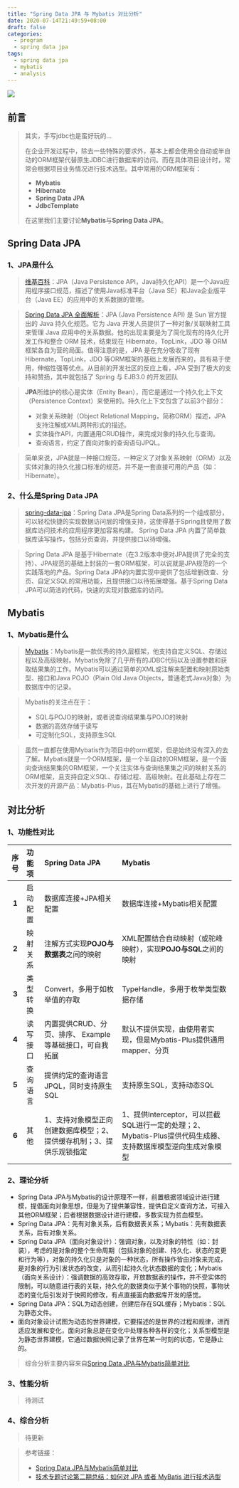 ```yaml
---
title: "Spring Data JPA 与 Mybatis 对比分析"
date: 2020-07-14T21:49:59+08:00
draft: false
categories: 
  - program
  - spring data jpa
tags: 
  - spring data jpa
  - mybatis
  - analysis
---
```


![](https://b3logfile.com/bing/20190625.jpg?imageView2/1/w/960/h/540/interlace/1/q/100)

## 前言

> 其实，手写jdbc也是蛮好玩的...
>
> 在企业开发过程中，除去一些特殊的要求外，基本上都会使用全自动或半自动的ORM框架代替原生JDBC进行数据库的访问。而在具体项目设计时，常常会根据项目业务情况进行技术选型。其中常用的ORM框架有：
>
> - **Mybatis**
> - **Hibernate**
> - **Spring Data JPA**
> - **JdbcTemplate**
>
> 在这里我们主要讨论**Mybatis**与**Spring Data JPA**。

<!-- more -->

## Spring Data JPA

### 1、JPA是什么

> [维基百科](https://zh.wikipedia.org/wiki/Java%E6%8C%81%E4%B9%85%E5%8C%96API)：JPA（Java Persistence API，Java持久化API）是一个Java应用程序接口规范，描述了使用Java标准平台（Java SE）和Java企业版平台（Java EE）的应用中的关系数据的管理。

> [Spring Data JPA 全面解析](https://segmentfault.com/a/1190000015047290)：JPA (Java Persistence API) 是 Sun 官方提出的 Java 持久化规范。它为 Java 开发人员提供了一种对象/关联映射工具来管理 Java 应用中的关系数据。他的出现主要是为了简化现有的持久化开发工作和整合 ORM 技术，结束现在 Hibernate，TopLink，JDO 等 ORM 框架各自为营的局面。值得注意的是，JPA 是在充分吸收了现有 Hibernate，TopLink，JDO 等ORM框架的基础上发展而来的，具有易于使用，伸缩性强等优点。从目前的开发社区的反应上看，JPA 受到了极大的支持和赞扬，其中就包括了 Spring 与 EJB3.0 的开发团队

> **JPA**所维护的核心是实体（Entity Bean），而它是通过一个持久化上下文（Persistence Context）来使用的。持久化上下文包含了以前3个部分：
>
> - 对象关系映射（Object Relational Mapping，简称ORM）描述，JPA支持注解或XML两种形式的描述。
> - 实体操作API，内置通用CRUD操作，来完成对象的持久化与查询。
> - 查询语言，约定了面向对象的查询语句JPQL。

> 简单来说，JPA就是一种接口规范，一种定义了对象关系映射（ORM）以及实体对象的持久化接口标准的规范，并不是一套直接可用的产品（如：Hibernate）。

### 2、什么是Spring Data JPA

> [spring-data-jpa](https://spring.io/projects/spring-data-jpa)：Spring Data JPA是Spring Data系列的一个组成部分，可以轻松快捷的实现数据访问层的增强支持，这使得基于Spring且使用了数据库访问技术的应用程序更加容易构建。
> Spring Data JPA 内置了简单数据库读写操作，包括分页查询，并提供接口以待增强。

> Spring Data JPA 是基于Hibernate（在3.2版本中便对JPA提供了完全的支持）、JPA规范的基础上封装的一套ORM框架，可以说就是JPA规范的一个实践落地的产品。Spring Data JPA的内置实现中提供了包括增删改查、分页、自定义SQL的常用功能，且提供接口以待拓展增强。基于Spring Data JPA可以简洁的代码，快速的实现对数据库的访问。

## Mybatis

### 1、Mybatis是什么

> [Mybatis](https://mybatis.org/mybatis-3/zh/index.html)：Mybatis是一款优秀的持久层框架，他支持自定义SQL、存储过程以及高级映射。Mybatis免除了几乎所有的JDBC代码以及设置参数和获取结果集的工作。Mybatis可以通过简单的XML或注解来配置和映射原始类型、接口和Java POJO（Plain Old Java Objects，普通老式Java对象）为数据库中的记录。

> Mybatis的关注点在于：
>
> - SQL与POJO的映射，或者说查询结果集与POJO的映射
> - 数据的高效存储于读写
> - 可定制化SQL，支持原生SQL

> 虽然一直都在使用Mybatis作为项目中的orm框架，但是始终没有深入的去了解。Mybatis就是一个ORM框架，是一个半自动的ORM框架，是一个面向查询结果集的ORM框架，一个关注实体与查询结果集之间的映射关系的ORM框架，且支持自定义SQL、存储过程、高级映射。在此基础上存在二次开发的开源产品：Mybatis-Plus，其在Mybatis的基础上进行了增强。

## 对比分析

### 1、功能性对比

| **序号** | **功能项** | **Spring Data JPA** | **Mybatis** |
| :-: | :- | :- | :- |
| **1** | 启动配置 | 数据库连接+JPA相关配置 | 数据库连接+Mybatis相关配置 |
| **2** | 映射关系 | 注解方式实现**POJO与数据表**之间的映射 | XML配置结合自动映射（或驼峰映射），实现**POJO与SQL**之间的映射 |
| **3** | 类型转换 | Convert，多用于如枚举值的存取 | TypeHandle，多用于枚举类型数据存储 |
| **4** | 读写接口 | 内置提供CRUD、分页、排序、 Example等基础接口，可自我拓展 | 默认不提供实现，由使用者实现，但是Mybatis-Plus提供通用mapper、分页 |
| **5** | 查询语言 | 提供约定的查询语言JPQL，同时支持原生SQL | 支持原生SQL，支持动态SQL |
| **6** | 其他 | 1、支持对象模型正向创建数据库模型；2、提供缓存机制；3、提供乐观锁指定 | 1、提供Interceptor，可以拦截SQL进行一定的处理；2、Mybatis-Plus提供代码生成器、支持数据库模型逆向生成对象模型 |

### 2、理论分析

- Spring Data JPA与Mybatis的设计原理不一样，前置根据领域设计进行建模，提倡面向对象思想，但是为了提供兼容性，提供自定义查询方法，可接入其他ORM框架；后者根据数据设计进行建模，多数实现为贫血模型。
- Spring Data JPA：先有对象关系，后有数据表关系；Mybatis：先有数据表关系，后有对象关系。
- Spring Data JPA（面向对象设计）：强调对象，以及对象的特性（如：封装），考虑的是对象的整个生命周期（包括对象的创建、持久化、状态的变更和行为等），对象的持久化只是对象的一种状态，所有操作皆由对象来完成，是对象的行为引发状态的改变，从而引起持久化状态数据的变化；Mybatis（面向关系设计）：强调数据的高效存取，开放数据表的操作，并不受实体的限制，可以随意进行表的关联，持久化的数据类似于某个事物的快照，事物状态的变化后引发对于快照的修改，有点直接面向数据库开发的感觉。
- Spring Data JPA：SQL为动态创建，创建后存在SQL缓存；Mybatis：SQL为静态文件。
- 面向对象设计试图为动态的世界建模，它要描述的是世界的过程和规律，进而适应发展和变化，面向对象总是在变化中处理各种各样的变化；关系型模型是为静态世界建模，它通过数据快照记录了世界在某一时刻的状态，它是静止的。

> 综合分析主要内容来自[Spring Data JPA与Mybatis简单对比](https://www.jianshu.com/p/3927c2b6acc0)

### 3、性能分析

> 待测试

### 4、综合分析

> 待更新

> 参考链接：
>
> - [Spring Data JPA与Mybatis简单对比](https://www.jianshu.com/p/3927c2b6acc0)
> - [技术专题讨论第二期总结：如何对 JPA 或者 MyBatis 进行技术选型](http://www.spring4all.com/article/391)

